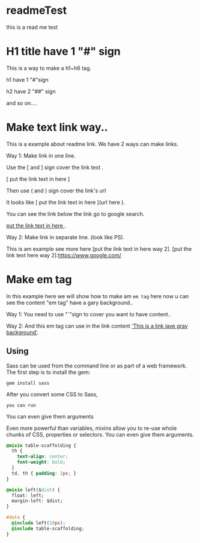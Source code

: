 # readmeTest
this is a read me test 

# H1 title have 1 "#" sign
This is a way to make a h1~h6 tag.

h1 have 1 "#"sign

h2 have 2 "##" sign 

and so on....


# Make text link way..

This is a example about readme link.
We have 2 ways can make links.

Way 1:
Make link in one line.

Use the \[ and \] sign cover the link text .

\[ put the link text in here \] 

Then use \( and \) sign cover the link's url

It looks like \[ put the link text in here \]\(url here \). 

You can see the link below the link go to google search.

[put the link text in here ](https://www.google.com/).

Way 2:
Make link in separate line. (look like PS).

This is am example see more here [put the link text in here way 2].
[put the link text here way 2]:https://www.google.com/


# Make em tag

In this example here we will show how to make am `em tag` here
now u can see the content "em tag" have a gary background..

Way 1: 
You need to use "\`"sign to cover you want to have content..

Way 2:
And this em tag can use in the link content
['This is a link jave gray background'](https://www.google.com/).


## Using

Sass can be used from the command line
or as part of a web framework.
The first step is to install the gem:

	gem install sass

After you convert some CSS to Sass, 
	
	you can run


You can even give them arguments

Even more powerful than variables,
mixins allow you to re-use whole chunks of CSS,
properties or selectors.
You can even give them arguments. 

```css
@mixin table-scaffolding {
  th {
    text-align: center;
    font-weight: bold;
  }
  td, th { padding: 2px; }
}

@mixin left($dist) {
  float: left;
  margin-left: $dist;
}

#data {
  @include left(10px);
  @include table-scaffolding;
}
```
